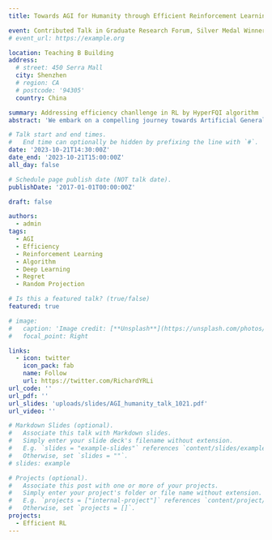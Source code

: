 ```yaml
---
title: Towards AGI for Humanity through Efficient Reinforcement Learning

event: Contributed Talk in Graduate Research Forum, Silver Medal Winner
# event_url: https://example.org

location: Teaching B Building
address:
  # street: 450 Serra Mall
  city: Shenzhen
  # region: CA
  # postcode: '94305'
  country: China

summary: Addressing efficiency chanllenge in RL by HyperFQI algorithm 
abstract: 'We embark on a compelling journey towards Artificial General Intelligence (AGI) and emphasize its profound impact on humanity. We begin by defining AGI and its transformative potential, underlining the central role of Reinforcement Learning (RL) in achieving this aspiration. We explore the real-world applications of RL, from plasma control to ChatGPT, shedding light on the pressing need for efficient RL algorithms. Enter HyperFQI, an innovative solution to RL efficiency challenges we developed, boasting generality and scalability. Witness its remarkable efficiency in benchmark results, particularly in Atari video games. Discover the practical integration of HyperFQI, adapting seamlessly into existing RL frameworks. Delve into the theoretical guarantees of HyperFQI in tabular settings, featuring rigorous mathematical probability tools we developed. This presentation bridges theory and practice, elucidating HyperFQI’s pivotal role in the expedition toward AGI, with a direct impact on realizing AGI’s potential for the betterment of humanity. The talk concludes by underscoring the transformative potential of efficient RL agents and their promise for the future of AGI and, indeed, humanity.'

# Talk start and end times.
#   End time can optionally be hidden by prefixing the line with `#`.
date: '2023-10-21T14:30:00Z'
date_end: '2023-10-21T15:00:00Z'
all_day: false

# Schedule page publish date (NOT talk date).
publishDate: '2017-01-01T00:00:00Z'

draft: false

authors:
  - admin
tags:
  - AGI
  - Efficiency
  - Reinforcement Learning
  - Algorithm
  - Deep Learning
  - Regret
  - Random Projection

# Is this a featured talk? (true/false)
featured: true

# image:
#   caption: 'Image credit: [**Unsplash**](https://unsplash.com/photos/bzdhc5b3Bxs)'
#   focal_point: Right

links:
  - icon: twitter
    icon_pack: fab
    name: Follow
    url: https://twitter.com/RichardYRLi
url_code: ''
url_pdf: ''
url_slides: 'uploads/slides/AGI_humanity_talk_1021.pdf'
url_video: ''

# Markdown Slides (optional).
#   Associate this talk with Markdown slides.
#   Simply enter your slide deck's filename without extension.
#   E.g. `slides = "example-slides"` references `content/slides/example-slides.md`.
#   Otherwise, set `slides = ""`.
# slides: example

# Projects (optional).
#   Associate this post with one or more of your projects.
#   Simply enter your project's folder or file name without extension.
#   E.g. `projects = ["internal-project"]` references `content/project/deep-learning/index.md`.
#   Otherwise, set `projects = []`.
projects:
  - Efficient RL
---
```

<!-- 
We embark on a compelling journey towards Artificial General Intelligence (AGI) and emphasize its profound impact on humanity. We begin by defining AGI and its transformative potential, underlining the central role of Reinforcement Learning (RL) in achieving this aspiration. We explore the real-world applications of RL, from plasma control to ChatGPT, shedding light on the pressing need for efficient RL algorithms. Enter HyperFQI, an innovative solution to RL efficiency challenges we developed, boasting generality and scalability. Witness its remarkable efficiency in benchmark results, particularly in Atari video games. Discover the practical integration of HyperFQI, adapting seamlessly into existing RL frameworks. Delve into the theoretical guarantees of HyperFQI in tabular settings, featuring rigorous mathematical probability tools we developed. This presentation bridges theory and practice, elucidating HyperFQI’s pivotal role in the expedition toward AGI, with a direct impact on realizing AGI’s potential for the betterment of humanity. The talk concludes by underscoring the transformative potential of efficient RL agents and their promise for the future of AGI and, indeed, humanity. -->

<!-- 
{{% callout note %}}
Click on the **Slides** button above to view the built-in slides feature.
{{% /callout %}}

Slides can be added in a few ways:

- **Create** slides using Hugo Blox Builder's [_Slides_](https://docs.hugoblox.com/reference/content-types/) feature and link using `slides` parameter in the front matter of the talk file
- **Upload** an existing slide deck to `static/` and link using `url_slides` parameter in the front matter of the talk file
- **Embed** your slides (e.g. Google Slides) or presentation video on this page using [shortcodes](https://docs.hugoblox.com/reference/markdown/).

Further event details, including [page elements](https://docs.hugoblox.com/reference/markdown/) such as image galleries, can be added to the body of this page. -->